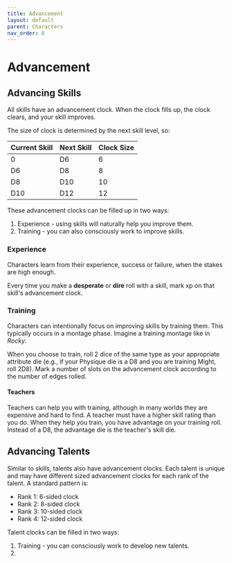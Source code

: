 ```yaml
---
title: Advancement
layout: default
parent: Characters
nav_order: 8
---
```


# Advancement

## Advancing Skills
All skills have an advancement clock. When the clock fills up, the clock clears, and your skill improves.

The size of clock is determined by the next skill level, so:

| Current Skill | Next Skill | Clock Size |
| --- | --- | --- |
| 0 | D6 | 6 |
| D6 | D8 | 8 |
| D8 | D10 | 10 |
| D10 | D12 | 12 |

These advancement clocks can be filled up in two ways:
1. Experience - using skills will naturally help you improve them.
2. Training - you can also consciously work to improve skills.

### Experience
Characters learn from their experience, success or failure, when the stakes are high enough.

Every time you make a **desperate** or **dire** roll with a skill, mark xp on that skill's advancement clock.

### Training
Characters can intentionally focus on improving skills by training them. This typically occurs in a montage phase. Imagine a training montage like in *Rocky*.

When you choose to train, roll 2 dice of the same type as your appropriate attribute die (e.g., if your Physique die is a D8 and you are training Might, roll 2D8). Mark a number of slots on the advancement clock according to the number of edges rolled.

#### Teachers
Teachers can help you with training, although in many worlds they are expensive and hard to find. A teacher must have a higher skill rating than you do. When they help you train, you have advantage on your training roll. Instead of a D8, the advantage die is the teacher's skill die.

## Advancing Talents
Similar to skills, talents also have advancement clocks. Each talent is unique and may have different sized advancement clocks for each rank of the talent. A standard pattern is:

- Rank 1: 6-sided clock
- Rank 2: 8-sided clock
- Rank 3: 10-sided clock
- Rank 4: 12-sided clock

Talent clocks can be filled in two ways:
1. Training - you can consciously work to develop new talents.
2. 
